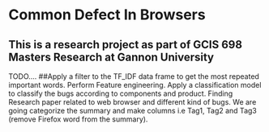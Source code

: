 # Common Defect In Browsers
## This is a research project as part of GCIS 698 Masters Research at Gannon University

TODO....
##Apply a filter to the TF_IDF data frame to get the most repeated important words.
Perform Feature engineering.
Apply a classification model to classify the bugs according to components and product.
Finding Research paper related to web browser and different kind of bugs.
We are going categorize the summary and make columns i.e  Tag1, Tag2 and Tag3 (remove Firefox word from the summary).
